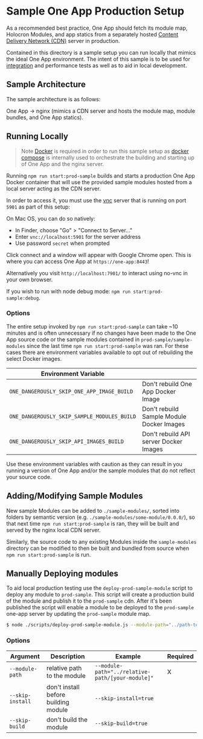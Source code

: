 # Sample One App Production Setup

As a recommended best practice, One App should fetch its module map, Holocron Modules,
and app statics from a separately hosted [Content Delivery Network (CDN)](https://en.wikipedia.org/wiki/Content_delivery_network)
server in production.

Contained in this directory is a sample setup you can run locally that mimics the ideal One App environment. The intent of this sample is to be used for [integration](../__tests__/integration/README.md) and performance tests as well as to aid in local development.

## Sample Architecture

The sample architecture is as follows:

One App → nginx (mimics a CDN server and hosts the module map, module bundles, and One App statics).

## Running Locally

> Note [Docker](https://docs.docker.com/install/) is required in order to run this sample
setup as [docker compose](https://docs.docker.com/compose/) is internally used
to orchestrate the building and starting up of One App and the nginx server.

Running `npm run start:prod-sample` builds and starts a production One App Docker container that will use
the provided sample modules hosted from a local server acting as the CDN server.

In order to access it, you must use the [vnc](https://en.wikipedia.org/wiki/Virtual_Network_Computing)
server that is running on port `5901` as part of this setup:

On Mac OS, you can do so natively:

- In Finder, choose "Go" > "Connect to Server..."
- Enter `vnc://localhost:5901` for the server address
- Use password `secret` when prompted

Click connect and a window will appear with Google Chrome open. This is
where you can access One App at `https://one-app:8443`!

Alternatively you visit `http://localhost:7901/` to interact using no-vnc in your own browser.

If you wish to run with node debug mode: `npm run start:prod-sample:debug`.

### Options

The entire setup invoked by `npm run start:prod-sample` can take ~10 minutes and is often unnecessary
if no changes have been made to the One App source code or the sample modules contained in
`prod-sample/sample-modules` since the last time `npm run start:prod-sample` was ran.
For these cases there are environment variables available to opt out of
rebuilding the select Docker images.

| Environment Variable                        |                                                   |
| ------------------------------------------- | ------------------------------------------------- |
| `ONE_DANGEROUSLY_SKIP_ONE_APP_IMAGE_BUILD`  | Don't rebuild One App Docker Image        |
| `ONE_DANGEROUSLY_SKIP_SAMPLE_MODULES_BUILD` | Don't rebuild Sample Module Docker Images |
| `ONE_DANGEROUSLY_SKIP_API_IMAGES_BUILD`     | Don't rebuild API server Docker Images    |


Use these environment variables with caution as they can result in you running a version of One App and/or
the sample modules that do not reflect your source code.

## Adding/Modifying Sample Modules

New sample Modules can be added to `./sample-modules/`, sorted into folders by
semantic version (e.g. `./sample-modules/some-module/0.0.0/`), so that next time
`npm run start:prod-sample` is ran, they will be built and served by the nginx
local CDN server.

Similarly, the source code to any
existing Modules inside the `sample-modules` directory can be modified to then be built
and bundled from source when `npm run start:prod-sample` is run.


## Manually Deploying modules

To aid local production testing use the `deploy-prod-sample-module` script to deploy any module to
`prod-sample`. This script will create a production build of the module and publish it to the `prod-sample` cdn.
After it's been published the script will enable a module to be deployed to the `prod-sample` one-app server by
updating the `prod-sample` module map.

```bash
$ node ./scripts/deploy-prod-sample-module.js --module-path="../path-to-module/[your-module]"
```

### Options

| Argument         | Description                          | Example                                          | Required |
| ---------------- | ------------------------------------ | ------------------------------------------------ | -------- |
| `--module-path`  | relative path to the module          | `--module-path="../relative-path/[your-module]"` | X        |
| `--skip-install` | don't install before building module | `--skip-install=true`                            |          |
| `--skip-build`   | don't build the module               | `--skip-build=true`                              |          |

